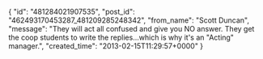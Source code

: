  {
   "id": "481284021907535",
   "post_id": "462493170453287_481209285248342",
   "from_name": "Scott Duncan",
   "message": "They will act all confused and give you NO answer. They get the coop students to write the replies...which is why it's an \"Acting\" manager.",
   "created_time": "2013-02-15T11:29:57+0000"
 }
